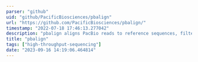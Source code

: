 ```yaml
---
parser: "github"
uid: "github/PacificBiosciences/pbalign"
url: "https://github.com/PacificBiosciences/pbalign/"
timestamp: "2022-07-18 17:46:13.277042"
description: "pbalign aligns PacBio reads to reference sequences, filters aligned reads according to user-specific filtering criteria, and converts the output to either the SAM format or PacBio Compare HDF5 (e.g., .cmp.h5) format. The output Compare HDF5 file will be compatible with Quiver if --forQuiver option is specified."
title: "pbalign"
tags: ["high-throughput-sequencing"]
date: "2023-09-16 14:19:06.464814"
---
```

